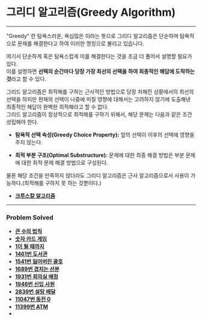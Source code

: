 # 그리디 알고리즘(Greedy Algorithm)

------------
  

"Greedy" 란 탐욕스러운, 욕심많은 이라는 뜻으로 그리디 알고리즘은 단순하며 탐욕적으로 문제를 해결한다고 하여 이러한 명칭으로 불리고 있습니다.  
  
여기서 단순하게 혹은 탐욕스럽게 이를 해결한다는 것을 조금 더 풀어서 설명할 필요가 있다.  
이를 설명하면 **선택의 순간마다 당장 가장 최선의 선택을 하여 최종적인 해답에 도착하는 것**라고 할 수 있다.  

그리드 알고리즘은 최적해를 구하는 근사적인 방법으로 당장 처해진 상황에서의 최선의 선택을 하지만 현재의 선택이 나중에 미칠 영향에 대해서는 고려하지 않기에 도출해낸 최종적인 해답이 완벽한 최적해라고 할 수 없다.  
그리드 알고리즘이 정상적으로 최적해를 구하기 위해서, 해당 문제는 다음과 같은 조건 성립해야 한다.
- **탐욕적 선택 속성(Greedy Choice Property):** 앞의 선택이 이후의 선택에 영향을 주지 않는다.  

- **최적 부분 구조(Optimal Substructure):** 문제에 대한 최종 해결 방법은 부분 문제에 대한 최적 문제 해결 방법으로 구성된다.

물론 해당 조건을 만족하지 않더라도 그리디 알고리즘은 근사 알고리즘으로서 사용이 가능하다.(최적해를 구하지 못 하는 것뿐이다.)  

- [**크루스칼 알고리즘**](https://github.com/ChanghyunRyu/Python_CodingTest_note/tree/main/greedy_algorithm/kruskal_algorithm)

****
### Problem Solved

- [**큰 수의 법칙**](https://github.com/ChanghyunRyu/Python_CodingTest_note/tree/main/greedy_algorithm/law%20of%20large%20numbers)
- [**숫자 카드 게임**](https://github.com/ChanghyunRyu/Python_CodingTest_note/tree/main/greedy_algorithm/number%20card%20game)
- [**1이 될 때까지**](https://github.com/ChanghyunRyu/Python_CodingTest_note/tree/main/greedy_algorithm/until%20one)
- [**1461번 도서관**](https://github.com/ChanghyunRyu/Python_CodingTest_note/tree/main/greedy_algorithm/library)
- [**1541번 잃어버린 괄호**](https://github.com/ChanghyunRyu/Python_CodingTest_note/tree/main/greedy_algorithm/missing%20parenthesis)
- [**1689번 겹치는 선분**](https://github.com/ChanghyunRyu/Python_CodingTest_note/tree/main/greedy_algorithm/overlapping%20lines)
- [**1931번 회의실 배정**](https://github.com/ChanghyunRyu/Python_CodingTest_note/tree/main/greedy_algorithm/meeting%20room%20assignment)
- [**1946번 신입 사원**](https://github.com/ChanghyunRyu/Python_CodingTest_note/tree/main/greedy_algorithm/new%20recruits)
- [**2839번 설탕 배달**](https://github.com/ChanghyunRyu/Python_CodingTest_note/tree/main/greedy_algorithm/suger_delivery)
- [**11047번 동전 0**](https://github.com/ChanghyunRyu/Python_CodingTest_note/tree/main/greedy_algorithm/11047_coin_zero)
- [**11399번 ATM**](https://github.com/ChanghyunRyu/Python_CodingTest_note/tree/main/greedy_algorithm/11399_ATM)
- 

